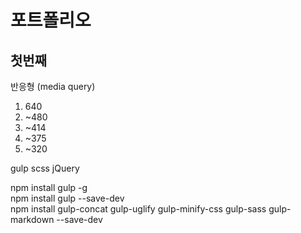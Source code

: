 포트폴리오
====================

첫번째
--------------------
반응형 (media query)
1. 640
2. ~480
3. ~414
4. ~375
5. ~320

gulp
scss
jQuery

npm install gulp -g  
npm install gulp --save-dev  
npm install gulp-concat gulp-uglify gulp-minify-css gulp-sass gulp-markdown --save-dev
